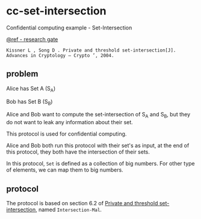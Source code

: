 # cc-set-intersection

Confidential computing example - Set-Intersection

[@ref - research gate](https://www.researchgate.net/publication/228762579_Private_and_threshold_set-intersection)

```
Kissner L , Song D . Private and threshold set-intersection[J]. Advances in Cryptology – Crypto ’, 2004.
```

## problem

Alice has Set A (S<sub>A</sub>)

Bob has Set B (S<sub>B</sub>)

Alice and Bob want to compute the set-intersection of
S<sub>A</sub> and S<sub>B</sub>, but they do not want to
leak any information about their set.

This protocol is used for confidential computing.

Alice and Bob both run this protocol with their set's as input,
at the end of this protocol, they both have the intersection of
their sets.

In this protocol, `Set` is defined as a collection of big numbers.
For other type of elements, we can map them to big numbers.

## protocol

The protocol is based on section 6.2 of [Private and threshold set-intersection](https://www.researchgate.net/publication/228762579_Private_and_threshold_set-intersection), named `Intersection-Mal`.

